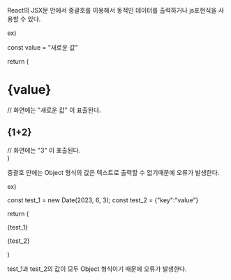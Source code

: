 React의 JSX문 안에서 중괄호를 이용해서 동적인 데이터를 출력하거나 js표현식을 사용할 수 있다.

ex)

const value = "새로운 값"

return (
    <div>
        <h1>{value}</h1> // 화면에는 "새로운 값" 이 표출된다.
        <h2>{1+2}</h2> // 화면에는 "3" 이 표출된다.
    </div>
)

중괄호 안에는 Object 형식의 값은 텍스트로 출력할 수 없기때문에 오류가 발생한다.

ex)

const test_1 = new Date(2023, 6, 3);
const test_2 = {"key":"value"}

return (
    <div>
        <p>{test_1}</p> 
        <p>{test_2}</p> 
    </div>
)

test_1과 test_2의 값이 모두 Object 형식이기 때문에 오류가 발생한다.